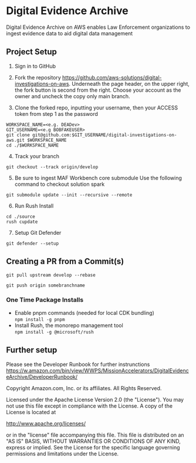 # Digital Evidence Archive

Digital Evidence Archive on AWS enables Law Enforcement organizations to ingest evidence data to aid digital data management

## Project Setup

1. Sign in to GitHub

2. Fork the repository https://github.com/aws-solutions/digital-investigations-on-aws. Underneath the page header, on the upper right, the fork button is second from the right. Choose your account as the owner and uncheck the copy only main branch.

3. Clone the forked repo, inputting your username, then your ACCESS token from step 1 as the password

```
WORKSPACE_NAME=<e.g. DEADev>
GIT_USERNAME=<e.g BOBFAKEUSER>
git clone git@github.com:$GIT_USERNAME/digital-investigations-on-aws.git $WORKSPACE_NAME
cd ./$WORKSPACE_NAME
```

4. Track your branch

```
git checkout --track origin/develop
```

5. Be sure to ingest MAF Workbench core submodule
Use the following command to checkout solution spark

```
git submodule update --init --recursive --remote
```

6. Run Rush Install

```
cd ./source
rush cupdate
```

7. Setup Git Defender

```
git defender --setup
```

## Creating a PR from a Commit(s)

```
git pull upstream develop --rebase
```

```
git push origin somebranchname
```

### One Time Package Installs
- Enable pnpm commands (needed for local CDK bundling)  
`npm install -g pnpm` 
- Install Rush, the monorepo management tool  
`npm install -g @microsoft/rush` 

## Further setup

Please see the Developer Runbook for further instrunctions
https://w.amazon.com/bin/view/WWPS/MissionAccelerators/DigitalEvidenceArchive/DeveloperRunbook/

Copyright Amazon.com, Inc. or its affiliates. All Rights Reserved.

Licensed under the Apache License Version 2.0 (the "License"). You may not use this file except in compliance with the License. A copy of the License is located at

http://www.apache.org/licenses/

or in the "license" file accompanying this file. This file is distributed on an "AS IS" BASIS, WITHOUT WARRANTIES OR CONDITIONS OF ANY KIND, express or implied. See the License for the specific language governing permissions and limitations under the License.
